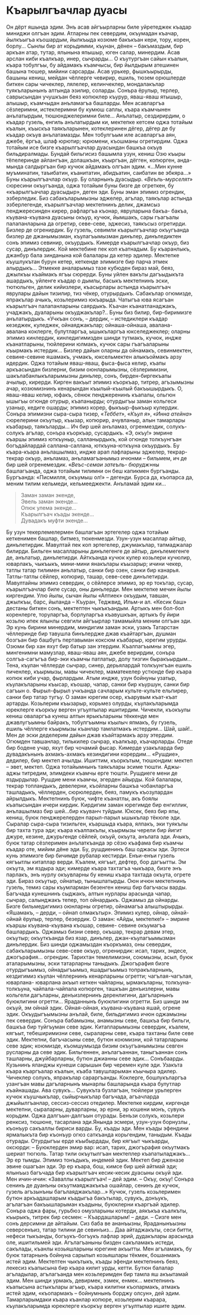 # Къарылгъачлар дуасы

Он дёрт яшында эдим.
Энъ асав айгъырларны биле уйретеджек къадар миниджи олгъан эдим.
Атларны пек севердим, окъумадан къачар, йылкъыгъа къошардым, йылкъыда козюме бакъкъан кери, тору, корен, борлу...
Сынлы бир ат корьдимми, къунан, дёнен – бакъмаздым, бир аркъан атар, тутар, ялынына япышыр, юген салар, минердим.
Асав арслан киби къалкъар, инер, сычрарды…
О къутургъан сайын къалын, къара тобулгъы, бу айдамакъ къамчысы, бир йылдырым атешинен башына тюшер, мийини сарсарды.
Асав урькер, фышкъырырды, башыны кениш, мейдан чёллерге чевирир, ешиль, тюзем орюшлерде биткен сары чичеклер, лялелер, келинчеклер, мондалакълар туякъларынынъ алтында эзилир, соларды.
Сонъра ёрулыр, терлер, саврысындан учушкъан беяз копюклер къурур, яваш-яваш ятышыр, алышыр, къамчыдан анъламагъа башларды.
Мен асавларгъа сёзлеримни, истеклеримни бу кумюш саплы, къара къамчынен анълатырдым, тюшюнджелеримни биле...
Анълатыр, сездирирдим, о къадар гузель, енгиль анълатырдым ки, мектепке кетсем оджа тотайым къалын, къыскъа таякъларынен, котеклеринен дёгер, дёгер де бу къадар окъув анълатамазды.
Мен тобулгъым иле асавларгъа аян, джебе, ёргъа, шлаф юрютир; юрюмени, къошманы огретирдим.
Оджа тотайым исе бизге къарылгъачлар дуасындан башкъа окъув бильдиралмады.
Бундай бильгисиз башымла узун, кениш Озю къыры тёпелеринде айлангъан, долашкъан, къыргъан, дёгген, копюрген, анда-мында салдыргъан бир кучюк айдамакъ олгъан эдим.
«...Мин кунне муъминатин, таъибатин, къанитатин, абидъатин, саибатин ве эбкяра...» Буны къарылгъачлар окъур.
Бу оларнынъ дуасыдыр.
«<var>Веъль-мурселят</var>» сюресини окъугъанда, оджа тотайым буны бизге де огреткен, бу «къарылгъачлар дуасыдыр», деген эди.
Буны эман эпимиз огрендик, эзберледик.
Биз сабакъларымызны эджелер, агълар, таякълар астында эзберлегенде, къарылгъачлар мектепнинъ делик, джамсыз пенджересинден кирер, рафларгъа къонар, явруларына бакъа- бакъа, къувана-къувана дуасыны окъур, кучюк, йымшакъ, сары гъагъалы палапанларына да огретир, севе-севе, эджесиз, таякъсыз огретирди.
Бизлер де огренирдик.
Бу гузель, севимли къарылгъачлар окъугъанда бизлер де джанымызман, къулагъымызман динълер, динъледиктен сонъ эпимиз севинир, окъурдыкъ.
Кимерде къарылгъачлар окъур, биз сусар, динълердик.
Кой мектебине пек коп къатнадым.
Бу къаранлыкъ, джанбур бала зинданына кой балалары да кетер эдилер.
Мектепке къушлукътан бурун кетер, кеткенде элимизге бир парча этмек алырдыкъ...
Этмекке аналарымыз тазе кубюден бираз май, беяз, джылкъы къаймакъ ягъы сюрерди.
Буны уйлен вакъты дагъыдыкъта ашардыкъ, уйленге къадар о дымлы, басыкъ мектепнинъ эски, тютюльген, делик кийизлери, къасырлары астында къарылгъач яврулары дайын тизилир, тиз чёкер, отурырдыкъ.
Сабакълар огюмизде, япракълар ачыкъ, козьлеримиз юкъарыда.
Чатыгъа юва ясагъан къарылгъач палапанларыны саярдыкъ.
Къачан къанатланаджакъ, учаджакъ, дуаларыны окъуджакълар?..
Буны биз билир, бир-биримизге анълатырдыкъ.
«Учкъан сонъ, – дердик, – истедиклери къадар кезеджек, куледжек, ойнаяджакълар; ойнаша-ойнаша, авалана- авалана коклерге, булутларгъа, ышыкъларгъа юкселеджеклер; оларны эпимиз кинлердик, кинледигимизден шинди тутмакъ, кучюк, индже къанатларыны, тюйлерини юлмакъ, кучюк сары гъагъаларыны къырмакъ истердик...
Бизлер дайын оларны да ойнамакъ, севинмектен, севине-севине яшамакъ, учмакъ, юксельмектен алыкъоймакъ арзу идердик.
Оджа тотайым яваш-яваш, фыса-фыса келир, къапы аркъасындан бизлерни, бизим оюнларымызны, сёзлеримизни, шакълабанлыкъларымызны динълер, сонъ, бирден-биргекъапы ачылыр, кирерди.
Кирген вакъыт эпимиз къоркъар, титрер, агъзымызны ачар, козюмизнинъ кенарындан къылый-къылый бакъышырдыкъ.
О, яваш-яваш келир, юфакъ, сёнюк пенджеренинъ къапалы, ольгюн ышыгъы огюнде отурыр, къапанырды; отурдыгъы заман кольгеси узаныр, кедиге ошарды; эпимиз корер, фыкъыр-фыкъыр кулердик.
Сонъра эпимизни сыра-сыра тизер, «<var>Теббет</var>», «<var>Къул я</var>», «<var>Инна атейна</var>» сюрелерини окъутыр, къызар, копюрир, ачувланыр, алын тамарлары къабарыр, таякъларды...
Ич бир шей анъламаз, огренмездик, солукъ-солукъ агълар, сонъра къоркъар, сусардыкъ.
«Э, окъу!» эмрине къаршы эпимиз юткъуныр, салланырдыкъ, кой огюнде толкъунгъан богъдайлардай саллана-саллана, юткъуна-юткъуна окъурдыкъ.
Бу къара-къара анълашылмаз, индже арап лафларыны эджелер, текрар-текрар окъур, анъламаз, анъламагъанымыз ичюнми – бильмем, ич де бир шей огренемездик.
«<var>Веъс-семаи затеъль- бюрудж</var>»ны башлагъанда, оджа тотайым тилимни он беш капикмен бургъанды.
Бургъанда: «Писмилля, окъумыш ол!» – дегенди.
Бурса да, къопарса да, меним тилим кельмеди, кельмееджекти.
Анъламай эдим ки... 

> Заман заман экенде,  
Эвель заман экенде...  
Опюк улема экенде...  
Къарылгъач къады экенде...  
Дувадакъ муфти экенде...


Бу узун текерлемелермен башлагъан эртегелер оджа тотайым кеткенимен башлар, битмез, тюкенмезди.
Узун-узун масаллар айтыр, динълетирдик.
Мавултай пек коп эртегелер, джумакълар, тапмаджалар билирди.
Бильген масалларыны динълегенге де айтыр, динълемегенге де, анълатыр, динълетирди.
Айткъанда кучюк кулер козьлери кучюлир, юварлакъ, чыкъыкъ, мини-мини янакълары къызарыр; ичини чекер, татлы татар тилимен анълатыр, санки бир озен, санки бир канарья.
Татлы-татлы сёйлер, копюрир, ташар, севе-севе динълетирди.
Мавултайны эпимиз севердик, о сёйлерсе эпимиз, эр ер токътар, сусар, къарылгъачлар биле сусар, оны динълерди.
Мен мектепке мечин йылы киргендим.
Улю йылы, сычан йылы «Аптиек» окъудым, тавшан, джылкъы, барс, йыланда – Къуран, Теджвид, Ильм-и ал.
«Кесик баш» дестаны биткен сонъ, мектептен чыкъкъандым.
Артыкъ мен бол-бол коренлерге, торуларгъа, борлуларгъа къавушкъан, артыкъ бу йири козьлю ипек ялынлы севгили айгъырлар тамамыйла меним олгъан эди.
Эр кунь бирини минердим, миндигим заман эски, узакъ Татарстан чёллеринде бир тавушла бинълердже джав къайтаргъан, душман бозгъан бир башбугъ пертавыман коксюм къабарыр, юрегим урурды.
Озюми бир хан яхут бир батыр зан этердим.
Къалпагъымны эгер, мингенимни мамузлар, яваш-яваш аян, джебе верирдим, сонъра солгъа-сагъгъа бир-эки къамчы патлатыр, долу тизгин быракъырдым...
Тена, къулан чёллерде сычрар, синер, дерьялардай толкъунгъан ешиль пиченлер, къырмызы, мавы чичеклер, маматекелер устюнде бир къара копюк киби учар, фырлардым.
Атым индже, узун бойнуны узатыр, къулакъларыны къысар, къошар, чапар, санки бир къуршун, санки бир сагъын о.
Фырыл-фырыл учкъанда сачларым культе-культе ельпирер, санки бир татар тугъу.
О заман юрегим осер, къарувым къат-къат артарды.
Козьлерим къызарыр, корьмез олурды, къулакъларымда юреклерге къоркъу верген угъултылар ишитирдим.
Чичекли, къокъулы кениш оваларгъа кунеш алтын ярыкъларыны тёккенде мен джавлугъымны байракъ, тобулгъымны къылыч япмакъ, бу гузель, ешиль чёллерге къырмызы къанлар тамлатмакъ истердим...
Шай, шай!..
Мен де эски деделерим дайын джав къайтармакъ арзу этердим.
Огюмден тавшанлар, тилькилер сычрар, къалкъар, къачарларды.
Отеде бир бодене учар, яхут бир чочамий фысар.
Кимерде узакъларда бир дувадакънынъ ахмакъ-ахмакъ кезиндигини корердим...
«Рушдие», дедилер, бир мектеп ачылды.
Ишиттим, къоркътым, тюшюндим: мектеп – эвет, мектеп.
Оджа тотайымнынъ таякълары эсиме тюшти.
Аджы-аджы титредим, элимдеки къамчы ерге тюшти.
Рушдиеге мени де яздырдылар.
Рушдие мени къамчы, эгерден айырды.
Кой балалары, текрар топландыкъ, девелерни, къойларны башкъа чобанларгъа ташладыкъ, чёллерден, сюрюлерден, беяз, памукъ къозулардан айрылдыкъ.
Мектепнинъ буюк, чифте къанатлы, акъ боялы къапысындан ичери кирдик.
Кирдигим заман юрегимде бир енгиллик, анълашылмаз бир шей...бир къуванч туйдым.
Юксек, беяз бир япы, кениш, буюк пенджерелерден парыл-парыл ышыкълар тёкюле эди.
Сыралар сыра-сыра тизильген, къаршыда къара, ялпакъ, эки туякълы бир тахта тура эди; къара къалпакълы, къырмызы черели бир йигит джуре, кезине, джурьгенде сёйлей, окъуй, окъута, анълата эди.
Ачыкъ, буюк татар сёзлеримен анълаткъанда эр сёзю къафама бир къамчы къадар оте, мийим дёне эди.
Бу, рушдиенинъ баш оджасы эди.
Эртеси кунь эпимизге бир бичимде рубалар кестирди.
Енъи-енъи гузель кягъытлы китаплар верди.
Къалем, кягъыт, дефтер, бор дагъытты.
Эм окъута, эм яздыра эди; кимерде къара тахтагъа чыкъара, бизге энъ парлакъ, энъ нурлу окъувларны бу кениш къара тахтада окъута, огрете эди.
Бираз окъутыр, ойнатыр, тынышлатырды.
Оюн ичюн мектепнинъ гузель, темиз сары къумларман безенген кениш бир багъчасы варды.
Багъчада кунешнинъ сыджакъ, алтын нурлары арасында чапар, сычрар, салынджакъ тепер, топ ойнардыкъ.
Оджамыз да ойнарды.
Бизге бильмедигимиз оюнларны огретир, ойнамагъа алыштырырды.
«Яшамакъ, – дерди, – ойнап олмакътыр».
Эпимиз кулер, ойнар, ойнай-ойнай ёрулыр, терлер, безердик.
О заман: «Айды, мектепке!» – эмрине къаршы къувана-къувана къошар, севине- севине окъумагъа башлардыкъ.
Оджамыз бизни север, окъшар, текрар девам этер, окъутыр; окъуткъанда биз язар, динълер, джан-къулагъымызман динълердик.
Биз шинди оджамыздан къоркъмаз, оны севердик, сабакъларымызны севе-севе окъур, огренирдик: исап, тарих, эндесе, джогърафия...
огрендик.
Тарихтан темелимизни, союмызны, асыл, буюк аталарымызны, эски татарларны таныдыкъ.
Джогърафия бизге отурдыгъымыз, ойнадыгъымыз, яшадыгъымыз топракъларнынъ, кездигимиз къулан чёллернинъ кенарларыны огретти; чагълая-чагълая, юварлана- юварлана акъып кеткен чайларны, ырмакъларны, толкъуна-толкъуна, чайпала-чайпала копюрген, ташкъан денъизлерни, мавы кольгели дагъларны, денъизлернинъ деренлигини, дагъларнынъ буюклигини огретти…
Яраданнынъ буюклигини огретти.
Биз шинди эм окъуй, эм ойнай эдик.
Ойная-ойная, къувана-къувана яшай, огрене эдик.
Окъудыгъымызны анълай, биле, бильдигимиз ичюн оджамызны пек севердик.
Сонъра бабамызны, анамызны севе, башкъа бир бильги, башкъа бир туйгъуман севе эдик.
Китапларымызны севердик, къалем, кягъыт, тебеширимизни севе, сыраларны севе, къара тахтаны биле севе эдик.
Мектепни, багъчасыны севе, бутюн коюмизни, кой татарларыны севе эдик; коюмизде, къомшумызда бизим окъугъанымызны севген русларны да севе эдик.
Бильгеннен, анълагъаннан, таныгъаннан сонъ ташларны, джуйбарларны, бутюн джианны севе эдик...
Сонъбаарды.
Кузьнинъ яланджы кунеши сарышын бир черемен куле эди.
Узакъта къара къаргъалар къалын, къаба тавушларыман къычыра эдилер.
Чичеклер солукъ, япракълар сараргъанды.
Коклерге, бошлукъларгъа узангъан мавы дагъларнынъ мынарлы башларында къара булутлар къайнашады.
Ава сувукъ...
Сувукъта бузлагъан, тюйлери урьперген кучюк къушчыкълар, сыйырчыкълар багъчада, агъачларда джыйылгъанлар, сессиз-сессиз отедилер.
Мектепке кирдим, киргенде мектепни, сыраларны, дуварларны, эр ерни, эр кошени монъ, сувукъ корьдим.
Оджа далгъын-далгъын отурады.
Бенъзи солукъ, козьлери ренксиз, тюшюне, тасарлана эди.Янында эсмери, узун-узун борнузлы , къонъур сакъаллы бириси варды.
Бу, къады эди.
Мен къады эфендини ярмалыкъта бир къонъур огюз саткъанда корьгендим, таныдым.
Къады отурады.
Отурдыгъы ерде къыбырдады, бир кягъыт чыкъарды, оксюрди: – Буюклерден эмир вар: исап, тарих, джогърафия окъутмакъ шериат тюгюль.
Татар тили окъутылгъан мектеплер къапатыладжакъ...
Эр ер тымды.
Эпимиз тонъдыкъ, индемей эдик.
Мектеп бир дженазе эвине ошагъан эди.
Эр ер къара, бош, кимсе бир шей айтмай эди; ялынъыз багъчада бир къарылгъач кесик-кесик дуасыны окъуй эди.
Мен ичин-ичин: «Заваллы къарылгъач! – дей эдим. – Окъу, окъу!
Сонъра сенинъ де дуанъны окъутмаяджакъкъа ошайлар, сенинъ де кучюк, гузель агъзынъны багълаяджакълар...» Кучюк, гузель козьлеримен бутюн аркъадашларым къадыгъа бакътылар, сувукъ, донъукъ, агълагъан бакъышларыман къадыны, буюклерни къаргъай эдилер.
Сонъра оджа фары, гурьбюз омузларыны котерди, аякъкъа къалкъты, къырыкъ, титрек бир сесмен: – Къардашларым! – деди. – Сизге мен сонъ дерсимни де айтайым.
Сиз баба ве ананъызны, Яраданынъызны северсенъиз, татар тилини де севинъиз...
Даа айтаджакъты, сеси битти, нефеси тыкъанды, богъукъ-богъукъ лафлар эрий, дудакълары арасында оле, ишитильмей эди.
Агълагъаныны бизден сакъламакъ истеди, сакълады, къанлы козьяшларыны юрегине акъытты.
Мен агъламакъ, бу буюк татарнынъ бойнуна сарылып козьяшлары тёкмек, бошанмакъ истей эдим.
Мектептен чыкътыкъ, къады эфенди мектепнинъ беяз, лекесиз къапысына бир къара килит урды, кетти.
Бутюн балалар агъладылар, агълагъанда мен козьлеримден бир тамла яш акъытамай эдим.
Мен шинди урмакъ, девирмек, эзмек, енмек...
мектепнинъ къапысына астыкълары агъыр, къара килитни къопармакъ, атмакъ истей эдим, «къопармакъ – бойнумнынъ борджу олсун», дей эдим.
Тамарларымдаки къара къанлар копюре, козьлерим къарара, къулакъларымда юреклерге къоркъу верген угъултылар ишите эдим. 
